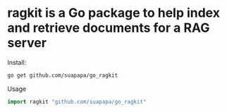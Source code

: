 # ragkit is a Go package to help index and retrieve documents for a RAG server

Install:
```sh
go get github.com/suapapa/go_ragkit
```

Usage
```go
import ragkit "github.com/suapapa/go_ragkit"
```